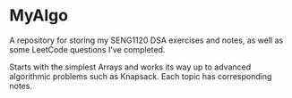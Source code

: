 # MyAlgo

A repository for storing my SENG1120 DSA exercises and notes, as well as some LeetCode questions I've completed.

Starts with the simplest Arrays and works its way up to advanced algorithmic problems such as Knapsack. Each topic has corresponding notes.
